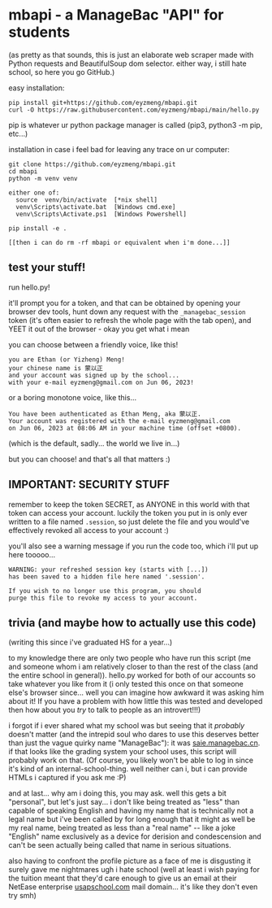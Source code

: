 # mbapi - a ManageBac "API" for students

(as pretty as that sounds, this is just an elaborate web scraper
made with Python requests and BeautifulSoup dom selector.
either way, i still hate school, so here you go GitHub.)

easy installation:

    pip install git+https://github.com/eyzmeng/mbapi.git
    curl -O https://raw.githubusercontent.com/eyzmeng/mbapi/main/hello.py

pip is whatever ur python package manager is called
(pip3, python3 -m pip, etc...)

installation in case i feel bad for leaving any trace
on ur computer:

    git clone https://github.com/eyzmeng/mbapi.git
    cd mbapi
    python -m venv venv

    either one of:
      source  venv/bin/activate  [*nix shell]
      venv\Scripts\activate.bat  [Windows cmd.exe]
      venv\Scripts\Activate.ps1  [Windows Powershell]

    pip install -e .

    [[then i can do rm -rf mbapi or equivalent when i'm done...]]

## test your stuff!

run hello.py!

it'll prompt you for a token, and that can be obtained by
opening your browser dev tools, hunt down any request with
the `_managebac_session` token (it's often easier to refresh
the whole page with the tab open), and YEET it out of the
browser - okay you get what i mean

you can choose between a friendly voice, like this!

    you are Ethan (or Yizheng) Meng!
    your chinese name is 蒙以正
    and your account was signed up by the school...
    with your e-mail eyzmeng@gmail.com on Jun 06, 2023!

or a boring monotone voice, like this...

    You have been authenticated as Ethan Meng, aka 蒙以正.
    Your account was registered with the e-mail eyzmeng@gmail.com
    on Jun 06, 2023 at 08:06 AM in your machine time (offset +0800).

(which is the default, sadly... the world we live in...)

but you can choose! and that's all that matters :)

## IMPORTANT: SECURITY STUFF

remember to keep the token SECRET, as ANYONE in this world
with that token can access your account. luckily the token
you put in is only ever written to a file named `.session`,
so just delete the file and you would've effectively revoked
all access to your account :)

you'll also see a warning message if you run the code too,
which i'll put up here tooooo...

    WARNING: your refreshed session key (starts with [...])
    has been saved to a hidden file here named '.session'.

    If you wish to no longer use this program, you should
    purge this file to revoke my access to your account.

## trivia (and maybe how to actually use this code)

(writing this since i've graduated HS for a year...)

to my knowledge there are only two people who have run this
script (me and someone whom i am relatively closer to than
the rest of the class (and the entire school in general)).
hello.py worked for both of our accounts so take whatever
you like from it (i only tested this once on that someone
else's browser since... well you can imagine how awkward
it was asking him about it!  If you have a problem with how
little this was tested and developed then how about you *try*
to talk to people as an introvert!!!)

i forgot if i ever shared what my school was but seeing that it
*probably* doesn't matter (and the intrepid soul who dares to use
this deserves better than just the vague quirky name "ManageBac"):
it was [saie.managebac.cn](https://saie.managebac.cn/).  if that
looks like the grading system your school uses, this script will
probably work on that.  (Of course, you likely won't be able to
log in since it's kind of an internal-school-thing.  well neither
can i, but i can provide HTMLs i captured if you ask me :P)

and at last... why am i doing this, you may ask.  well this gets
a bit "personal", but let's just say... i don't like being treated
as "less" than capable of speaking English and having my name
that is technically not a legal name but i've been called by for
long enough that it might as well be my real name, being treated
as less than a "real name" -- like a joke "English" name exclusively
as a device for derision and condescension and can't be seen
actually being called that name in serious situations.

also having to confront the profile picture as a face of me is
disgusting it surely gave me nightmares ugh i hate school (well
at least i wish paying for the tuition meant that they'd care
enough to give us an email at their NetEase enterprise
[usapschool.com][] mail domain... it's like they don't even try smh)

[usapschool.com]: http://www.usapschool.com/ "Yes, you read the URL right.  You won't access it with http://usapschool.com/ alone since the domain doesn't resolve.  And don't even try HTTPS because their server's too dumb for a SSL handshake.  Right now they are most concerned with advertising themselves on Weixin shorts and stories/columns/whatever those articles are called.  And I hope it stays that way."
